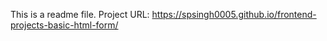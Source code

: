 This is a readme file.
Project URL: https://spsingh0005.github.io/frontend-projects-basic-html-form/
